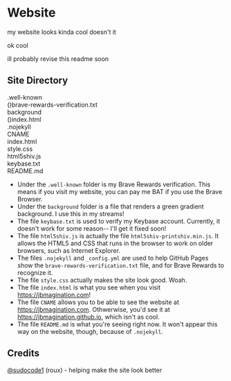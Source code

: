 # Website
my website looks kinda cool doesn't it

ok cool

ill probably revise this readme soon

## Site Directory

.well-known</br>
()brave-rewards-verification.txt</br>
background</br>
()index.html</br>
.nojekyll</br>
CNAME</br>
index.html</br>
style.css</br>
html5shiv.js</br>
keybase.txt</br>
README.md</br>
* Under the `.well-known` folder is my Brave Rewards verification. This means if you visit my website, you can pay me BAT if you use the Brave Browser.
* Under the `background` folder is a file that renders a green gradient background. I use this in my streams!
* The file `keybase.txt` is used to verify my Keybase account. Currently, it doesn't work for some reason-- I'll get it fixed soon!
* The file `html5shiv.js` is actually the file `html5shiv-printshiv.min.js`. It allows the HTML5 and CSS that runs in the browser to work on older browsers, such as Internet Explorer.
* The files `.nojekyll` and `_config.yml` are used to help GitHub Pages show the `brave-rewards-verification.txt` file, and for Brave Rewards to recognize it.
* The file `style.css` actually makes the site look good. Woah.
* The file `index.html` is what you see when you visit https://jbmagination.com!
* The file `CNAME` allows you to be able to see the website at https://jbmagination.com. Othwerwise, you'd see it at https://jbmagination.github.io, which isn't as cool.
* The file `README.md` is what you're seeing right now. It won't appear this way on the website, though, because of `.nojekyll`.

## Credits
[@sudocode1](https://github.com/sudocode1) (roux) - helping make the site look better
